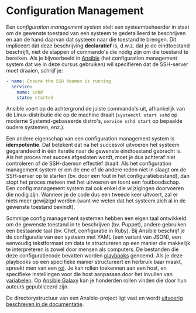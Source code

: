 # Configuration Management

Een *configuration management system* stelt een systeembeheerder in staat om de gewenste toestand van een systeem te gedetailleerd te beschrijven en aan de hand daarvan dat systeem naar die toestand te brengen. Dit impliceert dat deze beschrijving **declaratief** is, d.w.z. dat je de eindtoestand beschrijft, niet de stappen of commando's die nodig zijn om die toestand te bereiken. Als je bijvoorbeeld in [Ansible](https://www.ansible.com) (het configuration management system dat we in deze cursus gebruiken) wil specifiëren dat de SSH-server moet draaien, schrijf je:

```yaml
- name: Ensure the SSH daemon is running
  service:
    name: sshd
    state: started
```

Ansible voert op de achtergrond de juiste commando's uit, afhankelijk van de Linux-distributie die op de machine draait (`systemctl start sshd` op moderne Systemd-gebaseerde distro's, `service sshd start` op bepaalde oudere systemen, enz.).

Een andere eigenschap van een configuration management system is **idempotentie**. Dat betekent dat na het succesvol uitvoeren het systeem gegarandeerd in één iteratie naar de gewenste eindtoestand gebracht is. Als het proces met succes afgesloten wordt, moet je dus achteraf niet controleren of de SSH-daemon effectief draait. Als het configuration management system er om de ene of de andere reden niet in slaagt om de SSH-server op te starten (bv. door een fout in het configuratiebestand), dan stopt het proces meteen met het uitvoeren en toont een foutboodschap. Een config management system zal ook enkel die wijzigingen doorvoeren die nodig zijn. Wanneer je de code dus een tweede keer uitvoert, zal er niets meer gewijzigd worden (want we weten dat het systeem zich al in de gewenste toestand bevindt).

Sommige config management systemen hebben een eigen taal ontwikkeld om de gewenste toestand in te beschrijven (bv. Puppet), andere gebruiken een bestaande taal (bv. Chef, configuratie in Ruby). Bij Ansible beschrijf je de configuratie van een systeem met YAML (een variant van JSON), een eenvoudig tekstformaat om data te structureren op een manier die makkelijk te interpreteren is zowel door mensen als computers. De bestanden die deze configuratiecode bevatten worden [playbooks](https://docs.ansible.com/ansible/latest/user_guide/playbooks_intro.html) genoemd. Als je deze playbooks op een specifieke manier structureert en herbruik baar maakt, spreekt men van een [rol](https://docs.ansible.com/ansible/latest/user_guide/playbooks_reuse_roles.html). Je kan rollen toekennen aan een host, en specifieke instellingen voor die host aanpassen door het invullen van [variabelen](https://docs.ansible.com/ansible/latest/user_guide/playbooks_variables.html). Op [Ansible Galaxy](https://galaxy.ansible.com/) kan je honderden rollen vinden die door hun auteurs gepubliceerd zijn.

De directorystructuur van een Ansible-project ligt vast en wordt [uitvoerig beschreven in de documentatie](https://docs.ansible.com/ansible/latest/user_guide/sample_setup.html).
